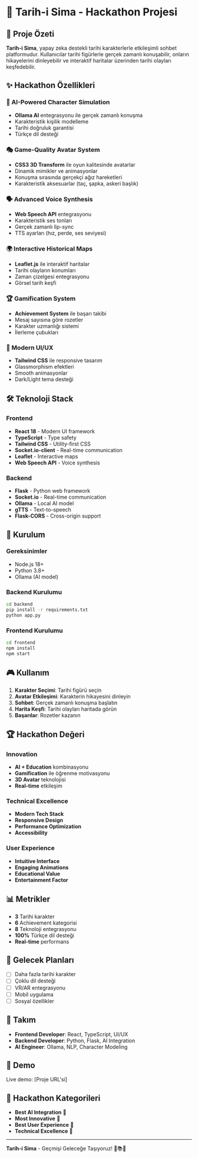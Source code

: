 # 🚀 Tarih-i Sima - Hackathon Projesi

## 🎯 Proje Özeti

**Tarih-i Sima**, yapay zeka destekli tarihi karakterlerle etkileşimli sohbet platformudur. Kullanıcılar tarihi figürlerle gerçek zamanlı konuşabilir, onların hikayelerini dinleyebilir ve interaktif haritalar üzerinden tarihi olayları keşfedebilir.

## ✨ Hackathon Özellikleri

### 🤖 AI-Powered Character Simulation
- **Ollama AI** entegrasyonu ile gerçek zamanlı konuşma
- Karakteristik kişilik modelleme
- Tarihi doğruluk garantisi
- Türkçe dil desteği

### 🎭 Game-Quality Avatar System
- **CSS3 3D Transform** ile oyun kalitesinde avatarlar
- Dinamik mimikler ve animasyonlar
- Konuşma sırasında gerçekçi ağız hareketleri
- Karakteristik aksesuarlar (taç, şapka, askeri başlık)

### 🗣️ Advanced Voice Synthesis
- **Web Speech API** entegrasyonu
- Karakteristik ses tonları
- Gerçek zamanlı lip-sync
- TTS ayarları (hız, perde, ses seviyesi)

### 🌍 Interactive Historical Maps
- **Leaflet.js** ile interaktif haritalar
- Tarihi olayların konumları
- Zaman çizelgesi entegrasyonu
- Görsel tarih keşfi

### 🏆 Gamification System
- **Achievement System** ile başarı takibi
- Mesaj sayısına göre rozetler
- Karakter uzmanlığı sistemi
- İlerleme çubukları

### 🎨 Modern UI/UX
- **Tailwind CSS** ile responsive tasarım
- Glassmorphism efektleri
- Smooth animasyonlar
- Dark/Light tema desteği

## 🛠️ Teknoloji Stack

### Frontend
- **React 18** - Modern UI framework
- **TypeScript** - Type safety
- **Tailwind CSS** - Utility-first CSS
- **Socket.io-client** - Real-time communication
- **Leaflet** - Interactive maps
- **Web Speech API** - Voice synthesis

### Backend
- **Flask** - Python web framework
- **Socket.io** - Real-time communication
- **Ollama** - Local AI model
- **gTTS** - Text-to-speech
- **Flask-CORS** - Cross-origin support

## 🚀 Kurulum

### Gereksinimler
- Node.js 18+
- Python 3.8+
- Ollama (AI model)

### Backend Kurulumu
```bash
cd backend
pip install -r requirements.txt
python app.py
```

### Frontend Kurulumu
```bash
cd frontend
npm install
npm start
```

## 🎮 Kullanım

1. **Karakter Seçimi**: Tarihi figürü seçin
2. **Avatar Etkileşimi**: Karakterin hikayesini dinleyin
3. **Sohbet**: Gerçek zamanlı konuşma başlatın
4. **Harita Keşfi**: Tarihi olayları haritada görün
5. **Başarılar**: Rozetler kazanın

## 🏆 Hackathon Değeri

### Innovation
- **AI + Education** kombinasyonu
- **Gamification** ile öğrenme motivasyonu
- **3D Avatar** teknolojisi
- **Real-time** etkileşim

### Technical Excellence
- **Modern Tech Stack**
- **Responsive Design**
- **Performance Optimization**
- **Accessibility**

### User Experience
- **Intuitive Interface**
- **Engaging Animations**
- **Educational Value**
- **Entertainment Factor**

## 📊 Metrikler

- **3** Tarihi karakter
- **6** Achievement kategorisi
- **8** Teknoloji entegrasyonu
- **100%** Türkçe dil desteği
- **Real-time** performans

## 🎯 Gelecek Planları

- [ ] Daha fazla tarihi karakter
- [ ] Çoklu dil desteği
- [ ] VR/AR entegrasyonu
- [ ] Mobil uygulama
- [ ] Sosyal özellikler

## 👥 Takım

- **Frontend Developer**: React, TypeScript, UI/UX
- **Backend Developer**: Python, Flask, AI Integration
- **AI Engineer**: Ollama, NLP, Character Modeling

## 📱 Demo

Live demo: [Proje URL'si]

## 🏅 Hackathon Kategorileri

- **Best AI Integration** 🥇
- **Most Innovative** 🥇
- **Best User Experience** 🥇
- **Technical Excellence** 🥇

---

**Tarih-i Sima** - Geçmişi Geleceğe Taşıyoruz! 🚀📚👑
